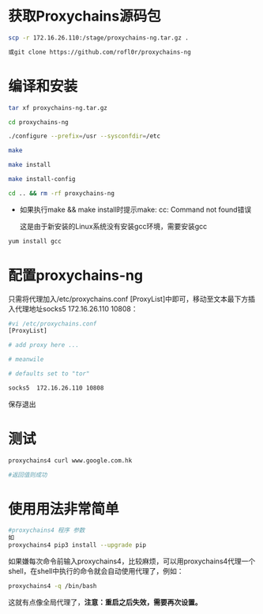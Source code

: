# 获取Proxychains源码包

```bash
scp -r 172.16.26.110:/stage/proxychains-ng.tar.gz .

或git clone https://github.com/rofl0r/proxychains-ng
```

# 编译和安装

```bash
tar xf proxychains-ng.tar.gz

cd proxychains-ng

./configure --prefix=/usr --sysconfdir=/etc

make 

make install

make install-config

cd .. && rm -rf proxychains-ng
```

- 如果执行make && make install时提示make: cc: Command not found错误

  这是由于新安装的Linux系统没有安装gcc环境，需要安装gcc

```bash
yum install gcc
```

# 配置proxychains-ng

只需将代理加入/etc/proxychains.conf [ProxyList]中即可，移动至文本最下方插入代理地址socks5  172.16.26.110 10808：

```bash
#vi /etc/proxychains.conf
[ProxyList]

# add proxy here ...

# meanwile

# defaults set to "tor"

socks5  172.16.26.110 10808
```

保存退出

# 测试

```bash
proxychains4 curl www.google.com.hk

#返回值则成功
```

# 使用用法非常简单

```bash
#proxychains4 程序 参数
如
proxychains4 pip3 install --upgrade pip
```

如果嫌每次命令前输入proxychains4，比较麻烦，可以用proxychains4代理一个shell，在shell中执行的命令就会自动使用代理了，例如：

```bash
proxychains4 -q /bin/bash
```

这就有点像全局代理了，**注意：重启之后失效，需要再次设置。**